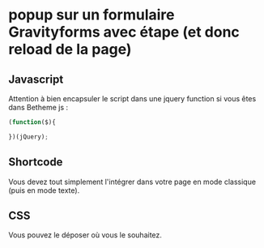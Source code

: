 # popup sur un formulaire Gravityforms avec étape (et donc reload de la page)

## Javascript
Attention à bien encapsuler le script dans une jquery function si vous êtes dans Betheme js : 
```javascript
(function($){

})(jQuery);
```

## Shortcode
Vous devez tout simplement l'intégrer dans votre page en mode classique (puis en mode texte).

## CSS
Vous pouvez le déposer où vous le souhaitez.
